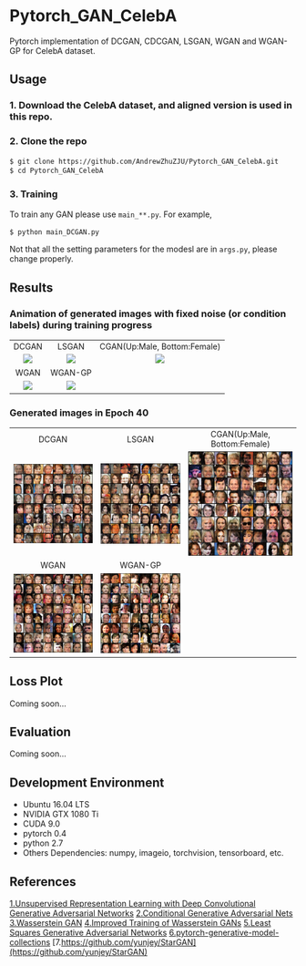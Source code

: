 # Pytorch_GAN_CelebA
Pytorch implementation of DCGAN, CDCGAN, LSGAN, WGAN and WGAN-GP for CelebA dataset.

## Usage
### 1. Download the CelebA dataset, and aligned version is used in this repo.
### 2. Clone the repo
```bash
$ git clone https://github.com/AndrewZhuZJU/Pytorch_GAN_CelebA.git
$ cd Pytorch_GAN_CelebA
```
### 3. Training
To train any GAN please use `main_**.py`. For example, 
```bash
$ python main_DCGAN.py
```
Not that all the setting parameters for the modesl are in `args.py`, please change properly.

## Results
### Animation of generated images with fixed noise (or condition labels) during training progress

<table align='center'>
	<tr align='center'>
		<td> DCGAN </td>
		<td> LSGAN </td>
		<td> CGAN(Up:Male, Bottom:Female) </td>
	</tr>
	<tr align='center'>
		<td><img src='Images/dcgan_animation.gif'></td>
		<td><img src='Images/lsgan_animation.gif'></td>
		<td><img src='Images/cgan_animation.gif'></td>
	</tr>
	<tr align='center'>
		<td> WGAN </td>
		<td> WGAN-GP </td>
	</tr>
	<tr align='center'>
		<td><img src='Images/wgan_animation.gif'></td>
		<td><img src='Images/wgan-gp_animation.gif'></td>
	</tr>
</table>

### Generated images in Epoch 40
<table align='center'>
	<tr align=center>
		<td> DCGAN </td>
		<td> LSGAN </td>
		<td> CGAN(Up:Male, Bottom:Female) </td>
	</tr>
	<tr align='center'>
		<td><img src='Images/dcgan_epoch40.png'></td>
		<td><img src='Images/lsgan_epoch40.png'></td>
		<td><img src='Images/cgan_epoch40.png'></td>
	</tr>
	<tr align=center>
		<td> WGAN </td>
		<td> WGAN-GP </td>
	</tr>
	<tr align='center'>
		<td><img src='Images/wgan_epoch40.png'></td>
		<td><img src='Images/wgan-gp_epoch40.png'></td>
	</tr>
</table>

## Loss Plot
Coming soon...

## Evaluation
Coming soon...

## Development Environment
* Ubuntu 16.04 LTS
* NVIDIA GTX 1080 Ti
* CUDA 9.0
* pytorch 0.4
* python 2.7
* Others Dependencies: numpy, imageio, torchvision, tensorboard, etc.

## References
[1.Unsupervised Representation Learning with Deep Convolutional Generative Adversarial Networks](https://arxiv.org/abs/1511.06434)
[2.Conditional Generative Adversarial Nets](https://arxiv.org/abs/1411.1784)
[3.Wasserstein GAN](https://arxiv.org/abs/1701.07875)
[4.Improved Training of Wasserstein GANs](https://arxiv.org/abs/1704.00028)
[5.Least Squares Generative Adversarial Networks](https://arxiv.org/abs/1611.04076)
[6.pytorch-generative-model-collections](https://github.com/znxlwm/pytorch-generative-model-collections)
[7.https://github.com/yunjey/StarGAN](https://github.com/yunjey/StarGAN)
